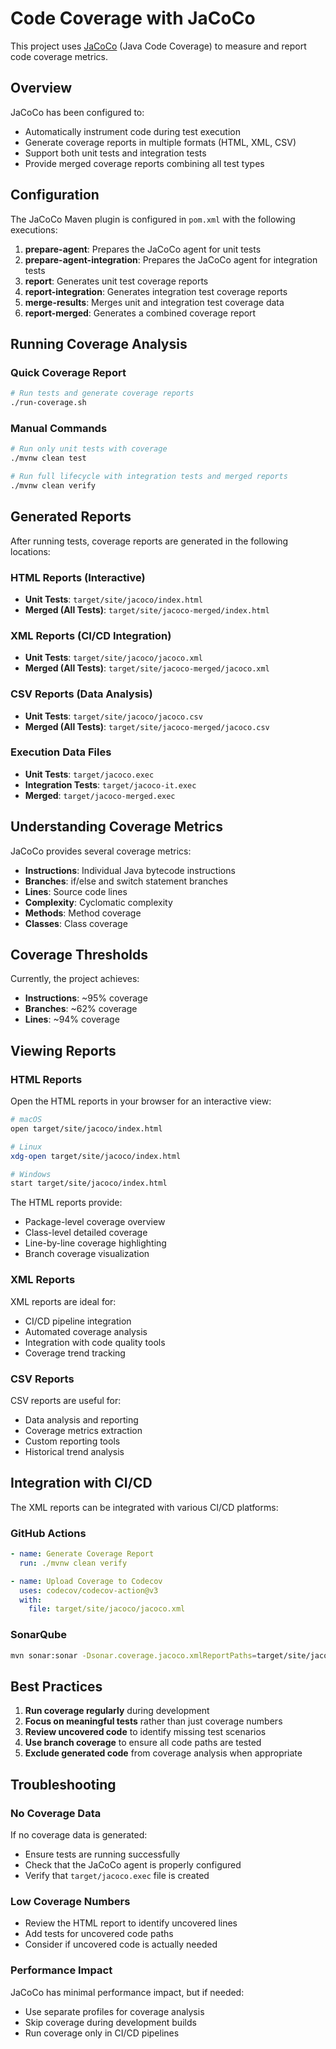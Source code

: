 # Code Coverage with JaCoCo

This project uses [JaCoCo](https://www.jacoco.org/) (Java Code Coverage) to measure and report code coverage metrics.

## Overview

JaCoCo has been configured to:
- Automatically instrument code during test execution
- Generate coverage reports in multiple formats (HTML, XML, CSV)
- Support both unit tests and integration tests
- Provide merged coverage reports combining all test types

## Configuration

The JaCoCo Maven plugin is configured in `pom.xml` with the following executions:

1. **prepare-agent**: Prepares the JaCoCo agent for unit tests
2. **prepare-agent-integration**: Prepares the JaCoCo agent for integration tests
3. **report**: Generates unit test coverage reports
4. **report-integration**: Generates integration test coverage reports
5. **merge-results**: Merges unit and integration test coverage data
6. **report-merged**: Generates a combined coverage report

## Running Coverage Analysis

### Quick Coverage Report
```bash
# Run tests and generate coverage reports
./run-coverage.sh
```

### Manual Commands
```bash
# Run only unit tests with coverage
./mvnw clean test

# Run full lifecycle with integration tests and merged reports
./mvnw clean verify
```

## Generated Reports

After running tests, coverage reports are generated in the following locations:

### HTML Reports (Interactive)
- **Unit Tests**: `target/site/jacoco/index.html`
- **Merged (All Tests)**: `target/site/jacoco-merged/index.html`

### XML Reports (CI/CD Integration)
- **Unit Tests**: `target/site/jacoco/jacoco.xml`
- **Merged (All Tests)**: `target/site/jacoco-merged/jacoco.xml`

### CSV Reports (Data Analysis)
- **Unit Tests**: `target/site/jacoco/jacoco.csv`
- **Merged (All Tests)**: `target/site/jacoco-merged/jacoco.csv`

### Execution Data Files
- **Unit Tests**: `target/jacoco.exec`
- **Integration Tests**: `target/jacoco-it.exec`
- **Merged**: `target/jacoco-merged.exec`

## Understanding Coverage Metrics

JaCoCo provides several coverage metrics:

- **Instructions**: Individual Java bytecode instructions
- **Branches**: if/else and switch statement branches
- **Lines**: Source code lines
- **Complexity**: Cyclomatic complexity
- **Methods**: Method coverage
- **Classes**: Class coverage

## Coverage Thresholds

Currently, the project achieves:
- **Instructions**: ~95% coverage
- **Branches**: ~62% coverage
- **Lines**: ~94% coverage

## Viewing Reports

### HTML Reports
Open the HTML reports in your browser for an interactive view:
```bash
# macOS
open target/site/jacoco/index.html

# Linux
xdg-open target/site/jacoco/index.html

# Windows
start target/site/jacoco/index.html
```

The HTML reports provide:
- Package-level coverage overview
- Class-level detailed coverage
- Line-by-line coverage highlighting
- Branch coverage visualization

### XML Reports
XML reports are ideal for:
- CI/CD pipeline integration
- Automated coverage analysis
- Integration with code quality tools
- Coverage trend tracking

### CSV Reports
CSV reports are useful for:
- Data analysis and reporting
- Coverage metrics extraction
- Custom reporting tools
- Historical trend analysis

## Integration with CI/CD

The XML reports can be integrated with various CI/CD platforms:

### GitHub Actions
```yaml
- name: Generate Coverage Report
  run: ./mvnw clean verify

- name: Upload Coverage to Codecov
  uses: codecov/codecov-action@v3
  with:
    file: target/site/jacoco/jacoco.xml
```

### SonarQube
```bash
mvn sonar:sonar -Dsonar.coverage.jacoco.xmlReportPaths=target/site/jacoco/jacoco.xml
```

## Best Practices

1. **Run coverage regularly** during development
2. **Focus on meaningful tests** rather than just coverage numbers
3. **Review uncovered code** to identify missing test scenarios
4. **Use branch coverage** to ensure all code paths are tested
5. **Exclude generated code** from coverage analysis when appropriate

## Troubleshooting

### No Coverage Data
If no coverage data is generated:
- Ensure tests are running successfully
- Check that the JaCoCo agent is properly configured
- Verify that `target/jacoco.exec` file is created

### Low Coverage Numbers
- Review the HTML report to identify uncovered lines
- Add tests for uncovered code paths
- Consider if uncovered code is actually needed

### Performance Impact
JaCoCo has minimal performance impact, but if needed:
- Use separate profiles for coverage analysis
- Skip coverage during development builds
- Run coverage only in CI/CD pipelines
